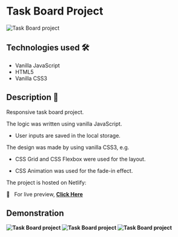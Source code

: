# Task Board Project

<img src="https://i.imgur.com/4oIPBU3.png" alt="Task Board project">

## Technologies used 🛠️
* Vanilla JavaScript
* HTML5
* Vanilla CSS3

## Description 📝
Responsive task board project.

The logic was written using vanilla JavaScript.

- User inputs are saved in the local storage.

The design was made by using vanilla CSS3, e.g.

- CSS Grid and CSS Flexbox were used for the layout.

- CSS Animation was used for the fade-in effect.

The project is hosted on Netlify:

🔗 &nbsp; For live preview, <strong><a href="https://taskboardproject.netlify.app/">Click Here</a></string>

## Demonstration
<img src="https://s2.gifyu.com/images/ezgif-7-6bbd7ff9cebe.gif" alt="Task Board project">

<img src="https://s2.gifyu.com/images/ezgif-7-d0242fc71bc5.gif" alt="Task Board project">

<img src="https://i.imgur.com/WzRfyk8.gif" alt="Task Board project">
